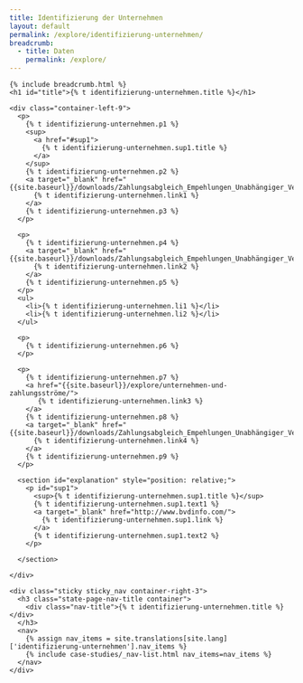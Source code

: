 ```yaml
---
title: Identifizierung der Unternehmen
layout: default
permalink: /explore/identifizierung-unternehmen/
breadcrumb:
  - title: Daten
    permalink: /explore/
---
```

<link rel="stylesheet" type="text/css" href="{{ site.baseurl_root }}/css/slick-theme.css"/>
<link rel="stylesheet" type="text/css" href="//cdn.jsdelivr.net/jquery.slick/1.6.0/slick.css"/>

<main class="container-page-wrapper layout-state-pages">
  <section class="container" style="position: relative;">

    {% include breadcrumb.html %}
    <h1 id="title">{% t identifizierung-unternehmen.title %}</h1>

    <div class="container-left-9">
      <p>
        {% t identifizierung-unternehmen.p1 %}
        <sup>
          <a href="#sup1">
            {% t identifizierung-unternehmen.sup1.title %}
          </a>
        </sup>
        {% t identifizierung-unternehmen.p2 %}
        <a target="_blank" href="{{site.baseurl}}/downloads/Zahlungsabgleich_Empehlungen_Unabhängiger_Verwalter.pdf">
          {% t identifizierung-unternehmen.link1 %}
        </a>
        {% t identifizierung-unternehmen.p3 %}
      </p>

      <p>
        {% t identifizierung-unternehmen.p4 %}
        <a target="_blank" href="{{site.baseurl}}/downloads/Zahlungsabgleich_Empehlungen_Unabhängiger_Verwalter.pdf">
          {% t identifizierung-unternehmen.link2 %}
        </a>
        {% t identifizierung-unternehmen.p5 %}
      </p>
      <ul>
        <li>{% t identifizierung-unternehmen.li1 %}</li>
        <li>{% t identifizierung-unternehmen.li2 %}</li>
      </ul>

      <p>
        {% t identifizierung-unternehmen.p6 %}
      </p>

      <p>
        {% t identifizierung-unternehmen.p7 %}
        <a href="{{site.baseurl}}/explore/unternehmen-und-zahlungsströme/">
           {% t identifizierung-unternehmen.link3 %}
        </a>
        {% t identifizierung-unternehmen.p8 %}
        <a target="_blank" href="{{site.baseurl}}/downloads/Zahlungsabgleich_Empehlungen_Unabhängiger_Verwalter.pdf">
          {% t identifizierung-unternehmen.link4 %}
        </a>
        {% t identifizierung-unternehmen.p9 %}
      </p>

      <section id="explanation" style="position: relative;">
        <p id="sup1">
          <sup>{% t identifizierung-unternehmen.sup1.title %}</sup>
          {% t identifizierung-unternehmen.sup1.text1 %}
          <a target="_blank" href="http://www.bvdinfo.com/">
            {% t identifizierung-unternehmen.sup1.link %}
          </a>
          {% t identifizierung-unternehmen.sup1.text2 %}
        </p>

      </section>

    </div>

    <div class="sticky sticky_nav container-right-3">
      <h3 class="state-page-nav-title container">
        <div class="nav-title">{% t identifizierung-unternehmen.title %}</div>
      </h3>
      <nav>
        {% assign nav_items = site.translations[site.lang]['identifizierung-unternehmen'].nav_items %}
        {% include case-studies/_nav-list.html nav_items=nav_items %}
      </nav>
    </div>

  </section>
</main>

<script src="https://ajax.googleapis.com/ajax/libs/jquery/1.12.4/jquery.min.js"></script>
<script type="text/javascript" src="//cdn.jsdelivr.net/jquery.slick/1.6.0/slick.min.js"></script>
<script type="text/javascript" src="{{ site.baseurl_root }}/js/lib/static.min.js" charset="utf-8"></script>
